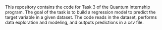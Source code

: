 This repository contains the code for Task 3 of the Quantum Internship program.
The goal of the task is to build a regression model to predict the target variable in a given dataset. 
The code reads in the dataset, performs data exploration and modeling, and outputs predictions in a csv file.

